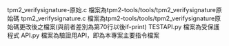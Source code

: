 tpm2_verifysignature-原始.c  檔案為tpm2-tools/tools/tpm2_verifysignature原始碼
tpm2_verifysignature.c      檔案為tpm2-tools/tools/tpm2_verifysignature原始碼更改後之檔案(與前者差別為第70行以後if-print)
TESTAPI.py                  檔案為受保護程式
API.py                      檔案為驗證用API，即為本專案主要指令檔案